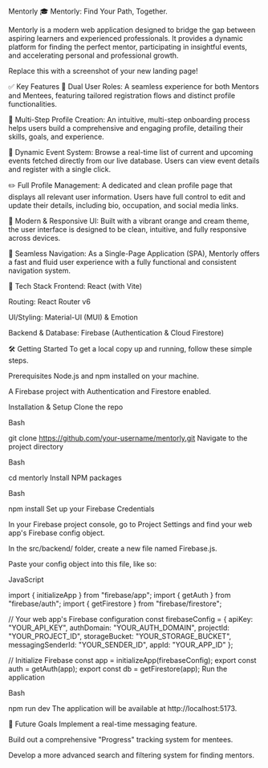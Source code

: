 Mentorly 🎓
Mentorly: Find Your Path, Together.

Mentorly is a modern web application designed to bridge the gap between aspiring learners and experienced professionals. It provides a dynamic platform for finding the perfect mentor, participating in insightful events, and accelerating personal and professional growth.

Replace this with a screenshot of your new landing page!

✅ Key Features
👥 Dual User Roles: A seamless experience for both Mentors and Mentees, featuring tailored registration flows and distinct profile functionalities.

📝 Multi-Step Profile Creation: An intuitive, multi-step onboarding process helps users build a comprehensive and engaging profile, detailing their skills, goals, and experience.

📅 Dynamic Event System: Browse a real-time list of current and upcoming events fetched directly from our live database. Users can view event details and register with a single click.

✏️ Full Profile Management: A dedicated and clean profile page that displays all relevant user information. Users have full control to edit and update their details, including bio, occupation, and social media links.

🔗 Modern & Responsive UI: Built with a vibrant orange and cream theme, the user interface is designed to be clean, intuitive, and fully responsive across devices.

🚀 Seamless Navigation: As a Single-Page Application (SPA), Mentorly offers a fast and fluid user experience with a fully functional and consistent navigation system.

🚀 Tech Stack
Frontend: React (with Vite)

Routing: React Router v6

UI/Styling: Material-UI (MUI) & Emotion

Backend & Database: Firebase (Authentication & Cloud Firestore)

🛠️ Getting Started
To get a local copy up and running, follow these simple steps.

Prerequisites
Node.js and npm installed on your machine.

A Firebase project with Authentication and Firestore enabled.

Installation & Setup
Clone the repo

Bash

git clone https://github.com/your-username/mentorly.git
Navigate to the project directory

Bash

cd mentorly
Install NPM packages

Bash

npm install
Set up your Firebase Credentials

In your Firebase project console, go to Project Settings and find your web app's Firebase config object.

In the src/backend/ folder, create a new file named Firebase.js.

Paste your config object into this file, like so:

JavaScript

import { initializeApp } from "firebase/app";
import { getAuth } from "firebase/auth";
import { getFirestore } from "firebase/firestore";

// Your web app's Firebase configuration
const firebaseConfig = {
  apiKey: "YOUR_API_KEY",
  authDomain: "YOUR_AUTH_DOMAIN",
  projectId: "YOUR_PROJECT_ID",
  storageBucket: "YOUR_STORAGE_BUCKET",
  messagingSenderId: "YOUR_SENDER_ID",
  appId: "YOUR_APP_ID"
};

// Initialize Firebase
const app = initializeApp(firebaseConfig);
export const auth = getAuth(app);
export const db = getFirestore(app);
Run the application

Bash

npm run dev
The application will be available at http://localhost:5173.

🌟 Future Goals
Implement a real-time messaging feature.

Build out a comprehensive "Progress" tracking system for mentees.

Develop a more advanced search and filtering system for finding mentors.
